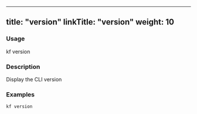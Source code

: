 
---
title: "version"
linkTitle: "version"
weight: 10
---

### Usage
kf version 
### Description

Display the CLI version

### Examples

    kf version



